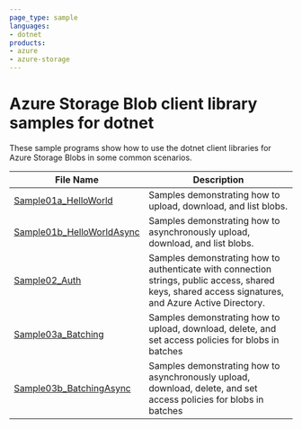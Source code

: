 ```yaml
---
page_type: sample
languages:
- dotnet
products:
- azure
- azure-storage
---
```


# Azure Storage Blob client library samples for dotnet

These sample programs show how to use the dotnet client libraries for Azure Storage Blobs in some common scenarios.

|__File Name__|__Description__|
|-------------|---------------|
|[Sample01a_HelloWorld](Sample01a_HelloWorld.cs)|Samples demonstrating how to upload, download, and list blobs.|
|[Sample01b_HelloWorldAsync](Sample01b_HelloWorldAsync.cs)|Samples demonstrating how to asynchronously upload, download, and list blobs.|
|[Sample02_Auth](Sample02_Auth.cs)|Samples demonstrating how to authenticate with connection strings, public access, shared keys, shared access signatures, and Azure Active Directory.|
|[Sample03a_Batching](Sample03a_Batching.cs)|Samples demonstrating how to upload, download, delete, and set access policies for blobs in batches|
|[Sample03b_BatchingAsync](Sample03b_BatchingAsync.cs)|Samples demonstrating how to asynchronously upload, download, delete, and set access policies for blobs in batches|